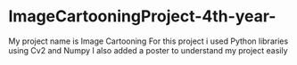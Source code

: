 # ImageCartooningProject-4th-year-
My project name is Image Cartooning
For this project i used Python libraries using Cv2 and Numpy
I also added a poster to understand my project easily
